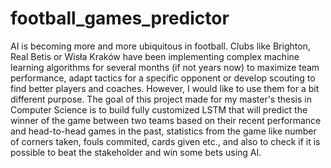 # football_games_predictor

AI is becoming more and more ubiquitous in football. Clubs like Brighton, Real Betis or Wisła Kraków have been implementing complex machine learning algorithms for several months (if not years now) to maximize team performance, adapt tactics for a specific opponent or develop scouting to find better players and coaches. However, I would like to use them for a bit different purpose. The goal of this project made for my master's thesis in Computer Science is to build fully customized LSTM that will predict the winner of the game between two teams based on their recent performance and head-to-head games in the past, statistics from the game like number of corners taken, fouls commited, cards given etc., and also to check if it is possible to beat the stakeholder and win some bets using AI.
